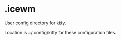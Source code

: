 # .icewm

User config directory for kitty. 

Location is ~/.config/kitty for these configuration files. 

